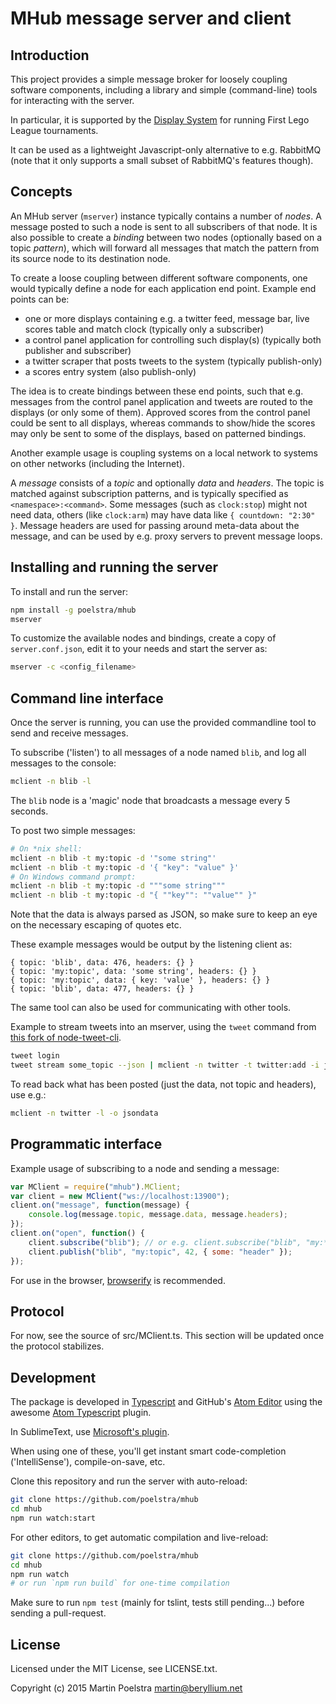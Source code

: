 # MHub message server and client

## Introduction

This project provides a simple message broker for loosely coupling software
components, including a library and simple (command-line) tools for interacting
with the server.

In particular, it is supported by the [Display System](https://github.com/FirstLegoLeague/displaySystem)
for running First Lego League tournaments.

It can be used as a lightweight Javascript-only alternative to e.g. RabbitMQ
(note that it only supports a small subset of RabbitMQ's features though).

## Concepts

An MHub server (`mserver`) instance typically contains a number of *nodes*.
A message posted to such a node is sent to all subscribers of that node.
It is also possible to create a *binding* between two nodes (optionally based on
a topic *pattern*), which will forward all messages that match the pattern from
its source node to its destination node.

To create a loose coupling between different software components, one would
typically define a node for each application end point.
Example end points can be:
* one or more displays containing e.g. a twitter feed, message bar, live scores
  table and match clock (typically only a subscriber)
* a control panel application for controlling such display(s) (typically both
  publisher and subscriber)
* a twitter scraper that posts tweets to the system (typically publish-only)
* a scores entry system (also publish-only)

The idea is to create bindings between these end points, such that e.g. messages
from the control panel application and tweets are routed to the displays (or
only some of them). Approved scores from the control panel could be sent to all
displays, whereas commands to show/hide the scores may only be sent to some of
the displays, based on patterned bindings.

Another example usage is coupling systems on a local network to systems on other
networks (including the Internet).

A *message* consists of a *topic* and optionally *data* and *headers*.
The topic is matched against subscription patterns, and is typically specified
as `<namespace>:<command>`.
Some messages (such as `clock:stop`) might not need data, others
(like `clock:arm`) may have data like `{ countdown: "2:30" }`.
Message headers are used for passing around meta-data about the message, and can
be used by e.g. proxy servers to prevent message loops.

## Installing and running the server

To install and run the server:
```sh
npm install -g poelstra/mhub
mserver
```

To customize the available nodes and bindings, create a copy of
`server.conf.json`, edit it to your needs and start the server as:
```sh
mserver -c <config_filename>
```

## Command line interface

Once the server is running, you can use the provided commandline tool to
send and receive messages.

To subscribe ('listen') to all messages of a node named `blib`, and log all
messages to the console:
```sh
mclient -n blib -l
```

The `blib` node is a 'magic' node that broadcasts a message every 5 seconds.

To post two simple messages:
```sh
# On *nix shell:
mclient -n blib -t my:topic -d '"some string"'
mclient -n blib -t my:topic -d '{ "key": "value" }'
# On Windows command prompt:
mclient -n blib -t my:topic -d """some string"""
mclient -n blib -t my:topic -d "{ ""key"": ""value"" }"
```
Note that the data is always parsed as JSON, so make sure to keep an eye on the
necessary escaping of quotes etc.

These example messages would be output by the listening client as:
```
{ topic: 'blib', data: 476, headers: {} }
{ topic: 'my:topic', data: 'some string', headers: {} }
{ topic: 'my:topic', data: { key: 'value' }, headers: {} }
{ topic: 'blib', data: 477, headers: {} }
```

The same tool can also be used for communicating with other tools.

Example to stream tweets into an mserver, using the `tweet` command from [this fork of node-tweet-cli](https://github.com/rikkertkoppes/node-tweet-cli).
```sh
tweet login
tweet stream some_topic --json | mclient -n twitter -t twitter:add -i json
```

To read back what has been posted (just the data, not topic and headers), use e.g.:
```sh
mclient -n twitter -l -o jsondata
```

## Programmatic interface

Example usage of subscribing to a node and sending a message:
```js
var MClient = require("mhub").MClient;
var client = new MClient("ws://localhost:13900");
client.on("message", function(message) {
	console.log(message.topic, message.data, message.headers);
});
client.on("open", function() {
	client.subscribe("blib"); // or e.g. client.subscribe("blib", "my:*");
	client.publish("blib", "my:topic", 42, { some: "header" });
});
```

For use in the browser, [browserify](http://browserify.org/) is recommended.

## Protocol

For now, see the source of src/MClient.ts. This section will be updated once the
protocol stabilizes.

## Development

The package is developed in [Typescript](http://www.typescriptlang.org/) and
GitHub's [Atom Editor](https://atom.io/) using the awesome [Atom Typescript](https://github.com/TypeStrong/atom-typescript) plugin.

In SublimeText, use [Microsoft's plugin](https://packagecontrol.io/packages/TypeScript).

When using one of these, you'll get instant smart code-completion
('IntelliSense'), compile-on-save, etc.

Clone this repository and run the server with auto-reload:
```sh
git clone https://github.com/poelstra/mhub
cd mhub
npm run watch:start
```

For other editors, to get automatic compilation and live-reload:
```sh
git clone https://github.com/poelstra/mhub
cd mhub
npm run watch
# or run `npm run build` for one-time compilation
```

Make sure to run `npm test` (mainly for tslint, tests still pending...) before
sending a pull-request.

## License

Licensed under the MIT License, see LICENSE.txt.

Copyright (c) 2015 Martin Poelstra <martin@beryllium.net>
